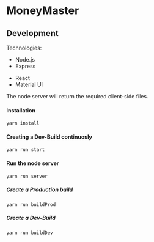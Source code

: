 # MoneyMaster

## Development

Technologies:   
   * Node.js 
   * Express
   
   + React
   + Material UI

The node server will return the required client-side files.

#### Installation

    yarn install

#### Creating a Dev-Build continuosly

    yarn run start

#### Run the node server

    yarn run server

##### Create a Production build

    yarn run buildProd

##### Create a Dev-Build

    yarn run buildDev


